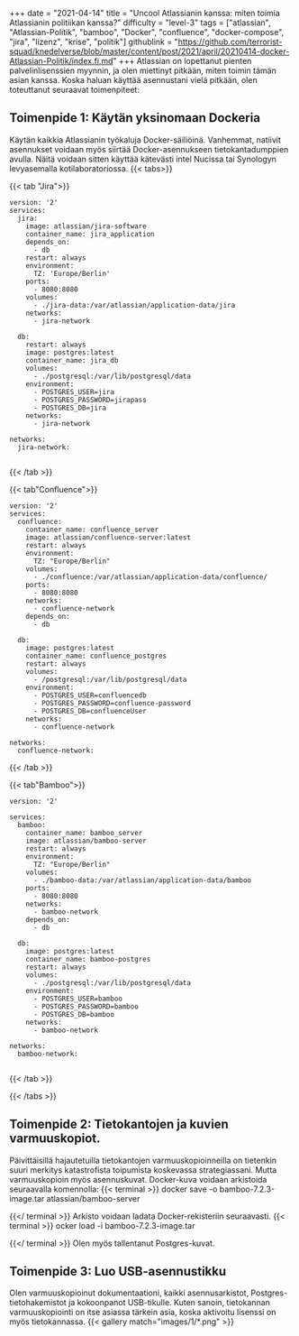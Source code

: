 +++
date = "2021-04-14"
title = "Uncool Atlassianin kanssa: miten toimia Atlassianin politiikan kanssa?"
difficulty = "level-3"
tags = ["atlassian", "Atlassian-Politik", "bamboo", "Docker", "confluence", "docker-compose", "jira", "lizenz", "krise", "politik"]
githublink = "https://github.com/terrorist-squad/knedelverse/blob/master/content/post/2021/april/20210414-docker-Atlassian-Politik/index.fi.md"
+++
Atlassian on lopettanut pienten palvelinlisenssien myynnin, ja olen miettinyt pitkään, miten toimin tämän asian kanssa. Koska haluan käyttää asennustani vielä pitkään, olen toteuttanut seuraavat toimenpiteet:
## Toimenpide 1: Käytän yksinomaan Dockeria
Käytän kaikkia Atlassianin työkaluja Docker-säiliöinä. Vanhemmat, natiivit asennukset voidaan myös siirtää Docker-asennukseen tietokantadumppien avulla. Näitä voidaan sitten käyttää kätevästi intel Nucissa tai Synologyn levyasemalla kotilaboratoriossa.
{{< tabs>}}


{{< tab "Jira">}}


```
version: '2'
services:
  jira:
    image: atlassian/jira-software
    container_name: jira_application
    depends_on:
      - db
    restart: always
    environment:
      TZ: 'Europe/Berlin'
    ports:
      - 8080:8080
    volumes:
      - ./jira-data:/var/atlassian/application-data/jira
    networks:
      - jira-network
      
  db:
    restart: always
    image: postgres:latest
    container_name: jira_db
    volumes:
      - ./postgresql:/var/lib/postgresql/data
    environment:
      - POSTGRES_USER=jira
      - POSTGRES_PASSWORD=jirapass
      - POSTGRES_DB=jira
    networks:
      - jira-network

networks:
  jira-network:


```

{{< /tab >}}


{{< tab"Confluence">}}


```
version: '2'
services:
  confluence:
    container_name: confluence_server
    image: atlassian/confluence-server:latest
    restart: always
    environment:
      TZ: "Europe/Berlin"
    volumes:
      - ./confluence:/var/atlassian/application-data/confluence/
    ports:
      - 8080:8080
    networks:
      - confluence-network
    depends_on:
      - db

  db:
    image: postgres:latest
    container_name: confluence_postgres
    restart: always
    volumes:
      - /postgresql:/var/lib/postgresql/data
    environment:
      - POSTGRES_USER=confluencedb
      - POSTGRES_PASSWORD=confluence-password
      - POSTGRES_DB=confluenceUser
    networks:
      - confluence-network

networks:
  confluence-network:

```

{{< /tab >}}


{{< tab"Bamboo">}}


```
version: '2'

services:
  bamboo:
    container_name: bamboo_server
    image: atlassian/bamboo-server
    restart: always
    environment:
      TZ: "Europe/Berlin"
    volumes:
      - ./bamboo-data:/var/atlassian/application-data/bamboo
    ports:
      - 8080:8080
    networks:
      - bamboo-network
    depends_on:
      - db

  db:
    image: postgres:latest
    container_name: bamboo-postgres
    restart: always
    volumes:
      - ./postgresql:/var/lib/postgresql/data
    environment:
      - POSTGRES_USER=bamboo
      - POSTGRES_PASSWORD=bamboo
      - POSTGRES_DB=bamboo
    networks:
      - bamboo-network

networks:
  bamboo-network:


```

{{< /tab >}}


{{< /tabs >}}


## Toimenpide 2: Tietokantojen ja kuvien varmuuskopiot.
Päivittäisillä hajautetuilla tietokantojen varmuuskopioinneilla on tietenkin suuri merkitys katastrofista toipumista koskevassa strategiassani. Mutta varmuuskopioin myös asennuskuvat. Docker-kuva voidaan arkistoida seuraavalla komennolla:
{{< terminal >}}
docker save -o bamboo-7.2.3-image.tar atlassian/bamboo-server

{{</ terminal >}}
Arkisto voidaan ladata Docker-rekisteriin seuraavasti.
{{< terminal >}}
ocker load -i bamboo-7.2.3-image.tar

{{</ terminal >}}
Olen myös tallentanut Postgres-kuvat.
## Toimenpide 3: Luo USB-asennustikku
Olen varmuuskopioinut dokumentaationi, kaikki asennusarkistot, Postgres-tietohakemistot ja kokoonpanot USB-tikulle. Kuten sanoin, tietokannan varmuuskopiointi on itse asiassa tärkein asia, koska aktivoitu lisenssi on myös tietokannassa.
{{< gallery match="images/1/*.png" >}}

